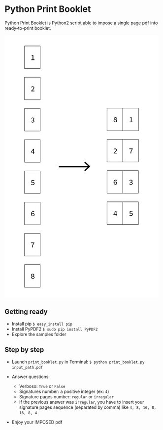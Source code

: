 Python Print Booklet
============

Python Print Booklet is Python2 script able to impose a single page pdf into ready-to-print booklet.

![Example](example_diagram.png "Example")

## Getting ready

* Install pip `$ easy_install pip`
* Install PyPDF2 `$ sudo pip install PyPDF2`
* Explore the samples folder

## Step by step

* Launch `print_booklet.py` in Terminal:
`$ python print_booklet.py input_path.pdf`

* Answer questions:
  * Verboso: `True` or `False`
  * Signatures number: a positive integer (ex: `4`)
  * Signature pages number: `regular` or `irregular`
  * If the previous answer was `irregular`, you have to insert your signature pages sequence (separated by comma) like `4, 8, 16, 8, 16, 8, 4`

* Enjoy your IMPOSED pdf

